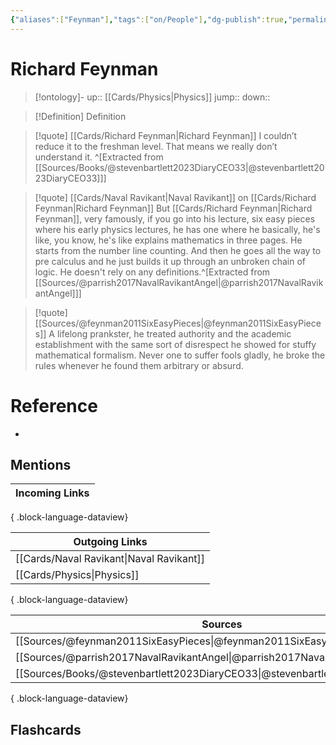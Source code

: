 ```yaml
---
{"aliases":["Feynman"],"tags":["on/People"],"dg-publish":true,"permalink":"/cards/richard-feynman/","dgPassFrontmatter":true}
---
```


# Richard Feynman

> [!ontology]-
> up:: [[Cards/Physics\|Physics]]
> jump:: 
> down:: 

> [!Definition] Definition

> [!quote] [[Cards/Richard Feynman\|Richard Feynman]]
> I couldn’t reduce it to the freshman level. That means we really don’t understand it.
> ^[Extracted from [[Sources/Books/@stevenbartlett2023DiaryCEO33\|@stevenbartlett2023DiaryCEO33]]]

> [!quote] [[Cards/Naval Ravikant\|Naval Ravikant]] on [[Cards/Richard Feynman\|Richard Feynman]]
> But [[Cards/Richard Feynman\|Richard Feynman]], very famously, if you go into his lecture, six easy pieces where his early physics lectures, he has one where he basically, he's like, you know, he's like explains mathematics in three pages. He starts from the number line counting. And then he goes all the way to pre calculus and he just builds it up through an unbroken chain of logic. He doesn't rely on any definitions.^[Extracted from [[Sources/@parrish2017NavalRavikantAngel\|@parrish2017NavalRavikantAngel]]]

> [!quote] [[Sources/@feynman2011SixEasyPieces\|@feynman2011SixEasyPieces]]
> A lifelong prankster, he treated authority and the academic establishment with the same sort of disrespect he showed for stuffy mathematical formalism. Never one to suffer fools gladly, he broke the rules whenever he found them arbitrary or absurd.

# Reference

- 

## Mentions

| Incoming Links |
| -------------- |

{ .block-language-dataview}

| Outgoing Links                              |
| ------------------------------------------- |
| [[Cards/Naval Ravikant\|Naval Ravikant]] |
| [[Cards/Physics\|Physics]]               |

{ .block-language-dataview}

| Sources                                                                           |
| --------------------------------------------------------------------------------- |
| [[Sources/@feynman2011SixEasyPieces\|@feynman2011SixEasyPieces]]               |
| [[Sources/@parrish2017NavalRavikantAngel\|@parrish2017NavalRavikantAngel]]     |
| [[Sources/Books/@stevenbartlett2023DiaryCEO33\|@stevenbartlett2023DiaryCEO33]] |

{ .block-language-dataview}

## Flashcards